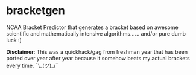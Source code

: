 # bracketgen
NCAA Bracket Predictor that generates a bracket based on awesome scientific and mathematically intensive algorithms...... and/or pure dumb luck :)


**Disclaimer**: This was a quickhack/gag from freshman year that has been ported over year after year because it somehow beats my actual brackets every time.  ¯\\\_(ツ)\_/¯
